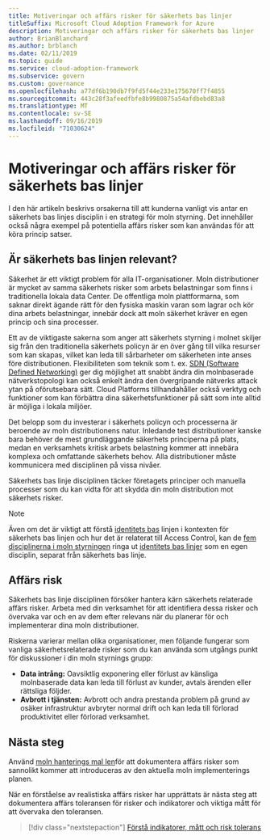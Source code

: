 ```yaml
---
title: Motiveringar och affärs risker för säkerhets bas linjer
titleSuffix: Microsoft Cloud Adoption Framework for Azure
description: Motiveringar och affärs risker för säkerhets bas linjer
author: BrianBlanchard
ms.author: brblanch
ms.date: 02/11/2019
ms.topic: guide
ms.service: cloud-adoption-framework
ms.subservice: govern
ms.custom: governance
ms.openlocfilehash: a77df6b190db7f9fd5f44e233e175670ff7f4855
ms.sourcegitcommit: 443c28f3afeedfbfe8b9980875a54afdbebd83a8
ms.translationtype: MT
ms.contentlocale: sv-SE
ms.lasthandoff: 09/16/2019
ms.locfileid: "71030624"
---
```

# <a name="security-baseline-motivations-and-business-risks"></a>Motiveringar och affärs risker för säkerhets bas linjer

I den här artikeln beskrivs orsakerna till att kunderna vanligt vis antar en säkerhets bas linjes disciplin i en strategi för moln styrning. Det innehåller också några exempel på potentiella affärs risker som kan användas för att köra princip satser.

<!-- markdownlint-disable MD026 -->

## <a name="is-a-security-baseline-relevant"></a>Är säkerhets bas linjen relevant?

Säkerhet är ett viktigt problem för alla IT-organisationer. Moln distributioner är mycket av samma säkerhets risker som arbets belastningar som finns i traditionella lokala data Center. De offentliga moln plattformarna, som saknar direkt ägande rätt för den fysiska maskin varan som lagrar och kör dina arbets belastningar, innebär dock att moln säkerhet kräver en egen princip och sina processer.

Ett av de viktigaste sakerna som anger att säkerhets styrning i molnet skiljer sig från den traditionella säkerhets policyn är en över gång till vilka resurser som kan skapas, vilket kan leda till sårbarheter om säkerheten inte anses före distributionen. Flexibiliteten som teknik som t. ex. [SDN (Software Defined Networking)](../../decision-guides/software-defined-network/index.md) ger dig möjlighet att snabbt ändra din molnbaserade nätverkstopologi kan också enkelt ändra den övergripande nätverks attack ytan på oförutsebara sätt. Cloud Platforms tillhandahåller också verktyg och funktioner som kan förbättra dina säkerhetsfunktioner på sätt som inte alltid är möjliga i lokala miljöer.

Det belopp som du investerar i säkerhets policyn och processerna är beroende av moln distributionens natur. Inledande test distributioner kanske bara behöver de mest grundläggande säkerhets principerna på plats, medan en verksamhets kritisk arbets belastning kommer att innebära komplexa och omfattande säkerhets behov. Alla distributioner måste kommunicera med disciplinen på vissa nivåer.

Säkerhets bas linje disciplinen täcker företagets principer och manuella processer som du kan vidta för att skydda din moln distribution mot säkerhets risker.

> [!NOTE]
>Även om det är viktigt att förstå [identitets bas](../identity-baseline/index.md) linjen i kontexten för säkerhets bas linjen och hur det är relaterat till Access Control, kan de [fem disciplinerna i moln styrningen](../index.md) ringa ut [identitets bas linjer](../identity-baseline/index.md) som en egen disciplin, separat från säkerhets bas linje.

## <a name="business-risk"></a>Affärs risk

Säkerhets bas linje disciplinen försöker hantera kärn säkerhets relaterade affärs risker. Arbeta med din verksamhet för att identifiera dessa risker och övervaka var och en av dem efter relevans när du planerar för och implementerar dina moln distributioner.

Riskerna varierar mellan olika organisationer, men följande fungerar som vanliga säkerhetsrelaterade risker som du kan använda som utgångs punkt för diskussioner i din moln styrnings grupp:

- **Data intrång:** Oavsiktlig exponering eller förlust av känsliga molnbaserade data kan leda till förlust av kunder, avtals ärenden eller rättsliga följder.
- **Avbrott i tjänsten:** Avbrott och andra prestanda problem på grund av osäker infrastruktur avbryter normal drift och kan leda till förlorad produktivitet eller förlorad verksamhet.

## <a name="next-steps"></a>Nästa steg

Använd [moln hanterings mal len](./template.md)för att dokumentera affärs risker som sannolikt kommer att introduceras av den aktuella moln implementerings planen.

När en förståelse av realistiska affärs risker har upprättats är nästa steg att dokumentera affärs toleransen för risker och indikatorer och viktiga mått för att övervaka den toleransen.

> [!div class="nextstepaction"]
> [Förstå indikatorer, mått och risk tolerans](./metrics-tolerance.md)
